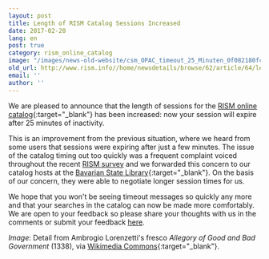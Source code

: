 ```yaml
---
layout: post
title: Length of RISM Catalog Sessions Increased
date: 2017-02-20
lang: en
post: true
category: rism_online_catalog
image: "/images/news-old-website/csm_OPAC_timeout_25_Minuten_0f082180fc.jpg"
old_url: http://www.rism.info//home/newsdetails/browse/62/article/64/length-of-rism-catalog-sessions-increased.html
email: ''
author: ''
---
```


We are pleased to announce that the length of sessions for the [RISM online catalog](http://opac.rism.info/){:target="_blank"} has been increased: now your session will expire after 25 minutes of inactivity.

This is an improvement from the previous situation, where we heard from some users that sessions were expiring after just a few minutes. The issue of the catalog timing out too quickly was a frequent complaint voiced throughout the recent [RISM survey](/community/survey.html) and we forwarded this concern to our catalog hosts at the [Bavarian State Library](https://www.bsb-muenchen.de/en/){:target="_blank"}. On the basis of our concern, they were able to negotiate longer session times for us.

We hope that you won't be seeing timeout messages so quickly any more and that your searches in the catalog can now be made more comfortably. We are open to your feedback so please share your thoughts with us in the comments or submit your feedback [here](/service/feedback.html).


_Image_: Detail from Ambrogio Lorenzetti's fresco _Allegory of Good and Bad Government_ (1338), via [Wikimedia Commons](https://commons.wikimedia.org/wiki/File%3AAmbrogio_Lorenzetti_002-detail-Temperance.jpg){:target="_blank"}.


